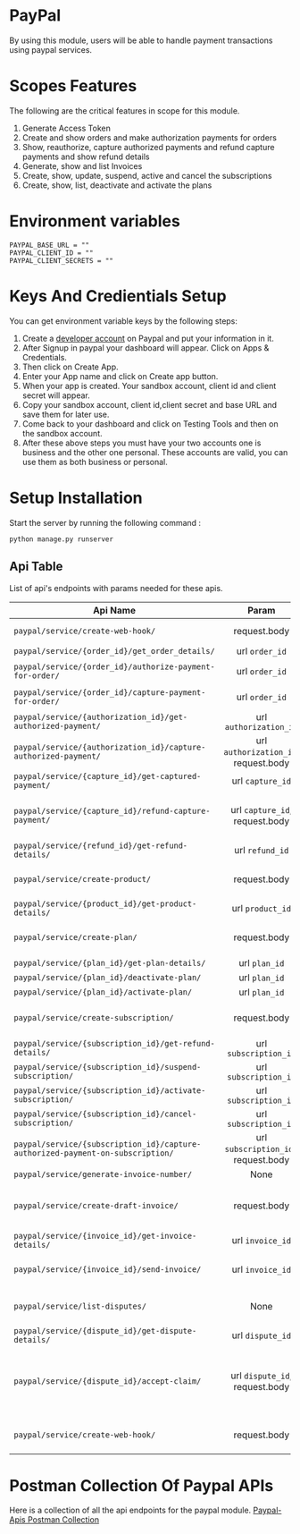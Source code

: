 # PayPal
By using this module, users will be able to handle payment transactions using paypal services.

# Scopes Features
The following are the critical features in scope for this module.

1. Generate Access Token
2. Create and show orders and make authorization payments for orders
3. Show, reauthorize, capture authorized payments and refund capture payments and show refund details 
4. Generate, show and list Invoices
5. Create, show, update, suspend, active and cancel the subscriptions 
6. Create, show, list, deactivate and activate the plans

# Environment variables

```
PAYPAL_BASE_URL = ""
PAYPAL_CLIENT_ID = ""
PAYPAL_CLIENT_SECRETS = ""
```

# Keys And Credientials Setup
You can get environment variable keys by the following steps:
1. Create a [developer account](https://www.paypal.com/signin/client?flow=provisionUser&country.x=US&locale.x=en_US) on Paypal and put your  information in it.
2. After Signup in paypal your dashboard will appear. Click on Apps & Credentials.
3. Then click on Create App.
4. Enter your App name and click on Create app button.
5. When your app is created. Your sandbox account, client id and client secret will appear.
6. Copy your sandbox account, client id,client secret and base URL and save them for later use. 
7. Come back to your dashboard and click on Testing Tools and then on the sandbox account.
8. After these above steps you must have your two accounts one is business and the other one personal. These accounts are valid,  you can use them as both business or personal. 

# Setup Installation

Start the server by running the following command :
```
python manage.py runserver
```

## Api Table
List of api's endpoints with params needed for these apis.

| Api Name                                                                       |                Param                 | Description                                                                                                                                                                                                                                                                                                                                                                           |
|--------------------------------------------------------------------------------|:------------------------------------:|:--------------------------------------------------------------------------------------------------------------------------------------------------------------------------------------------------------------------------------------------------------------------------------------------------------------------------------------------------------------------------------------|
| `paypal/service/create-web-hook/`                                              |             request.body             | Creates an order Required the request body. For details about request body visit the given link.  https://developer.paypal.com/docs/api/orders/v2/#orders_create                                                                                                                                                                                                                      |
| `paypal/service/{order_id}/get_order_details/`                                 |            url `order_id`            | Shows details for an order, by ID.                                                                                                                                                                                                                                                                                                                                                    |
| `paypal/service/{order_id}/authorize-payment-for-order/`                       |            url `order_id`            | Authorizes payment for an order. To successfully authorize payment for an order, the buyer must first approve the order                                                                                                                                                                                                                                                               |
| `paypal/service/{order_id}/capture-payment-for-order/`                         |            url `order_id`            | Captures payment for an order. To successfully capture payment for an order, the buyer must first approve the order.                                                                                                                                                                                                                                                                  |
| `paypal/service/{authorization_id}/get-authorized-payment/`                    |        url `authorization_id`        | Shows details for an authorized payment, by ID                                                                                                                                                                                                                                                                                                                                        |
| `paypal/service/{authorization_id}/capture-authorized-payment/`                | url `authorization_id`, request.body | Captures an authorized payment, by ID.  The API also required Capture details in request body. For details about request body visit the given link  https://developer.paypal.com/docs/api/payments/v2/#authorizations_capture                                                                                                                                                         |
| `paypal/service/{capture_id}/get-captured-payment/`                            |           url `capture_id`           | Shows details for a captured payment, by ID.                                                                                                                                                                                                                                                                                                                                          |
| `paypal/service/{capture_id}/refund-capture-payment/`                          |    url `capture_id`, request.body    | Refunds a captured payment, by ID. For a full refund, include an empty payload in the JSON request body. For a partial refund, include an amount object in the JSON request body.For more details about request body visit the given link . https://developer.paypal.com/docs/api/payments/v2/#captures_refund                                                                        |
| `paypal/service/{refund_id}/get-refund-details/`                               |           url `refund_id`            | Shows details for a refund, by ID.                                                                                                                                                                                                                                                                                                                                                    |
| `paypal/service/create-product/`                                               |             request.body             | Creates a product Required the request body. For details about request body visit the given link  https://developer.paypal.com/docs/api/catalog-products/v1/#products_create                                                                                                                                                                                                          |
| `paypal/service/{product_id}/get-product-details/`                             |           url `product_id`           | Shows details for a product, by ID                                                                                                                                                                                                                                                                                                                                                    |
| `paypal/service/create-plan/`                                                  |             request.body             | Creates a plan that defines pricing and billing cycle details for subscriptions. Required the request body. For details about request body visit the given link  https://developer.paypal.com/docs/api/subscriptions/v1/#plans_create                                                                                                                                                 |
| `paypal/service/{plan_id}/get-plan-details/`                                   |            url `plan_id`             | Shows details for a plan, by ID.                                                                                                                                                                                                                                                                                                                                                      |
| `paypal/service/{plan_id}/deactivate-plan/`                                    |            url `plan_id`             | Deactivates a plan, by ID.                                                                                                                                                                                                                                                                                                                                                            |
| `paypal/service/{plan_id}/activate-plan/`                                      |            url `plan_id`             | Activates a plan, by ID.                                                                                                                                                                                                                                                                                                                                                              |
| `paypal/service/create-subscription/`                                          |             request.body             | Creates a subscription. Required the request body. For details about request body visit the given link  https://developer.paypal.com/docs/api/subscriptions/v1/#subscriptions_create                                                                                                                                                                                                  |
| `paypal/service/{subscription_id}/get-refund-details/`                         |        url `subscription_id`         | Shows details for a subscription, by ID.                                                                                                                                                                                                                                                                                                                                              |
| `paypal/service/{subscription_id}/suspend-subscription/`                       |        url `subscription_id`         | Suspends the subscription.                                                                                                                                                                                                                                                                                                                                                            |
| `paypal/service/{subscription_id}/activate-subscription/`                      |        url `subscription_id`         | Activates the subscription.                                                                                                                                                                                                                                                                                                                                                           |
| `paypal/service/{subscription_id}/cancel-subscription/`                        |        url `subscription_id`         | Cancels the subscription. To cancel the subscription you must suspend it first                                                                                                                                                                                                                                                                                                        |
| `paypal/service/{subscription_id}/capture-authorized-payment-on-subscription/` | url `subscription_id` , request.body | Captures an authorized payment from the subscriber on the subscription. Required the request body. For details about request body visit the given link  https://developer.paypal.com/docs/api/subscriptions/v1/#subscriptions_capture                                                                                                                                                 |
| `paypal/service/generate-invoice-number/`                                      |                 None                 | Generates the next invoice number that is available to the merchant                                                                                                                                                                                                                                                                                                                   |
| `paypal/service/create-draft-invoice/`                                         |             request.body             | Creates a draft invoice. To move the invoice from a draft to payable state, you must send the invoice Required the request body. For details about request body visit the given link  https://developer.paypal.com/docs/api/invoicing/v2/#invoices_create                                                                                                                             |
| `paypal/service/{invoice_id}/get-invoice-details/`                             |           url `invoice_id`           | Shows details for an invoice, by ID.                                                                                                                                                                                                                                                                                                                                                  |
| `paypal/service/{invoice_id}/send-invoice/`                                    |           url `invoice_id`           | Sends or schedules an invoice, by ID, to be sent to a customer. Required the request body. For details about request body visit the given link  https://developer.paypal.com/docs/api/invoicing/v2/#invoices_send                                                                                                                                                                     |
| `paypal/service/list-disputes/`                                                |                 None                 | Lists disputes with a summary set of details, which shows the dispute_id, reason, status, dispute_state, dispute_life_cycle_stage, dispute_channel, dispute_amount, create_time and update_time fields                                                                                                                                                                                |
| `paypal/service/{dispute_id}/get-dispute-details/`                             |           url `dispute_id`           | Shows details for a dispute, by ID.                                                                                                                                                                                                                                                                                                                                                   |
| `paypal/service/{dispute_id}/accept-claim/`                                    |   url `dispute_id`,   request.body   | Accepts liability for a claim, by ID. When you accept liability for a claim, the dispute closes in the customer’s favor and PayPal automatically refunds money to the customer from the merchant's account. Required the request body. For details about request body visit the given link  https://developer.paypal.com/docs/api/customer-disputes/v1/#disputes-actions_accept-claim |
| `paypal/service/create-web-hook/`                                              |             request.body             | Subscribes your webhook listener to events. Required the request body. For details about request body visit the given link  https://developer.paypal.com/docs/api/webhooks/v1/#webhooks_post                                                                                                                                                                                          |

# Postman Collection Of Paypal APIs
Here is a collection of all the api endpoints for the paypal module.
[Paypal-Apis Postman Collection](https://drive.google.com/file/d/1L5Y9Z56f57Ubocz_hI78GFIGK981tABp/view?usp=share_link)